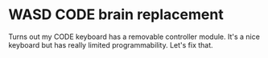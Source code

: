 # WASD CODE brain replacement

Turns out my CODE keyboard has a removable controller module. It's a nice
keyboard but has really limited programmability. Let's fix that.
